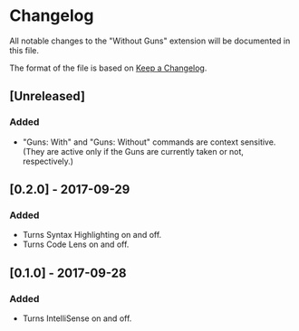# Changelog
All notable changes to the "Without Guns" extension will be documented in this file.

The format of the file is based on [Keep a Changelog](http://keepachangelog.com/en/1.0.0/).

## [Unreleased] 
### Added
- "Guns: With" and "Guns: Without" commands are context sensitive. (They are active only if the Guns are currently taken or not, respectively.)

## [0.2.0] - 2017-09-29
### Added
- Turns Syntax Highlighting on and off.
- Turns Code Lens on and off.

## [0.1.0] - 2017-09-28
### Added
- Turns IntelliSense on and off.